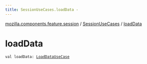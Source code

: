 ```yaml
---
title: SessionUseCases.loadData - 
---
```


[mozilla.components.feature.session](../index.html) / [SessionUseCases](index.html) / [loadData](./load-data.html)

# loadData

`val loadData: `[`LoadDataUseCase`](-load-data-use-case/index.html)